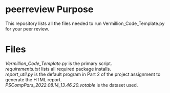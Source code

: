 # peerreview Purpose
 
This repository lists all the files needed to run Vermillion_Code_Template.py for your peer review.

# Files

*Vermillion_Code_Template.py* is the primary script. \
*requirements.txt* lists all required package installs. \
*report_util.py* is the default program in Part 2 of the project assignment to generate the HTML report. \
*PSCompPars_2022.08.14_13.46.20.votable* is the dataset used.
